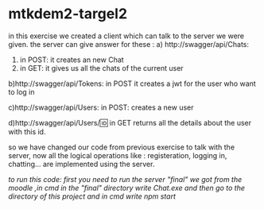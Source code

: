 # mtkdem2-targel2
in this exercise we created a client which can talk to the server we were given.
the server can give answer for these :
a) http://swagger/api/Chats: 
 1) in POST: it creates an new Chat
 2) in GET: it gives us all the chats of the current user

b)http://swagger/api/Tokens:
  in POST it creates a jwt for the user who want to log in

c)http://swagger/api/Users:
 in POST: creates a new user

d)http://swagger/api/Users/:id:
in GET returns all the details about the user with this id.

so we have changed our code from previous exercise to talk with the server, now all the logical operations like : 
registeration, logging in, chatting... are implemented using the server.

*to run this code: first you need to run the server "final" we got from the moodle ,in cmd in the "final" directory write Chat.exe
and then go to the directory of this project and in cmd write npm start*

